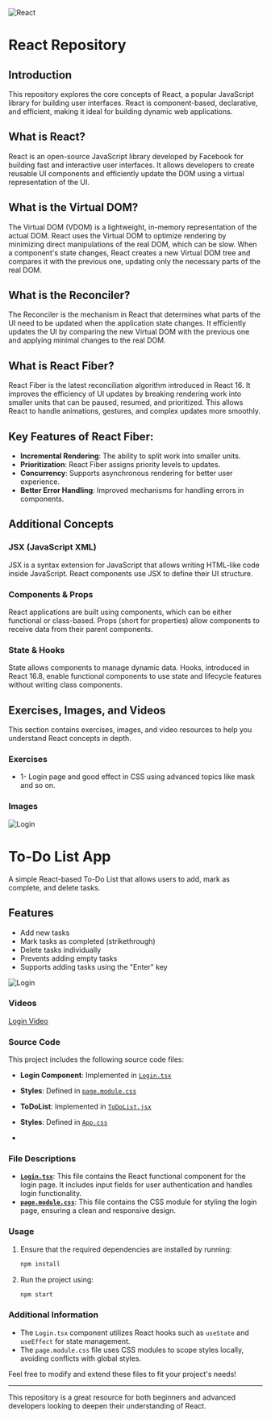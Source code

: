 ![React](React.png)
# React Repository

## Introduction
This repository explores the core concepts of React, a popular JavaScript library for building user interfaces. React is component-based, declarative, and efficient, making it ideal for building dynamic web applications.

## What is React?
React is an open-source JavaScript library developed by Facebook for building fast and interactive user interfaces. It allows developers to create reusable UI components and efficiently update the DOM using a virtual representation of the UI.

## What is the Virtual DOM?
The Virtual DOM (VDOM) is a lightweight, in-memory representation of the actual DOM. React uses the Virtual DOM to optimize rendering by minimizing direct manipulations of the real DOM, which can be slow. When a component's state changes, React creates a new Virtual DOM tree and compares it with the previous one, updating only the necessary parts of the real DOM.

## What is the Reconciler?
The Reconciler is the mechanism in React that determines what parts of the UI need to be updated when the application state changes. It efficiently updates the UI by comparing the new Virtual DOM with the previous one and applying minimal changes to the real DOM.

## What is React Fiber?
React Fiber is the latest reconciliation algorithm introduced in React 16. It improves the efficiency of UI updates by breaking rendering work into smaller units that can be paused, resumed, and prioritized. This allows React to handle animations, gestures, and complex updates more smoothly.

## Key Features of React Fiber:
- **Incremental Rendering**: The ability to split work into smaller units.
- **Prioritization**: React Fiber assigns priority levels to updates.
- **Concurrency**: Supports asynchronous rendering for better user experience.
- **Better Error Handling**: Improved mechanisms for handling errors in components.

## Additional Concepts
### JSX (JavaScript XML)
JSX is a syntax extension for JavaScript that allows writing HTML-like code inside JavaScript. React components use JSX to define their UI structure.

### Components & Props
React applications are built using components, which can be either functional or class-based. Props (short for properties) allow components to receive data from their parent components.

### State & Hooks
State allows components to manage dynamic data. Hooks, introduced in React 16.8, enable functional components to use state and lifecycle features without writing class components.

## Exercises, Images, and Videos
This section contains exercises, images, and video resources to help you understand React concepts in depth.

### Exercises
- 1- Login page and good effect in CSS using advanced topics like mask and so on.

### Images
![Login](Login.png)

# To-Do List App

A simple React-based To-Do List that allows users to add, mark as complete, and delete tasks.

## Features
- Add new tasks  
- Mark tasks as completed (strikethrough)  
- Delete tasks individually  
- Prevents adding empty tasks  
- Supports adding tasks using the "Enter" key 

![Login](Todolist.png)

### Videos
[Login Video](Login.mp4)

### Source Code

This project includes the following source code files:

- **Login Component**: Implemented in [`Login.tsx`](./Login.tsx)
- **Styles**: Defined in [`page.module.css`](./page.module.css)


- **ToDoList**: Implemented in [`ToDoList.jsx`](ToDoList.jsx)
- **Styles**: Defined in [`App.css`](App.css)

- 
### File Descriptions

- **[`Login.tsx`](./Login.tsx)**: This file contains the React functional component for the login page. It includes input fields for user authentication and handles login functionality.
- **[`page.module.css`](./page.module.css)**: This file contains the CSS module for styling the login page, ensuring a clean and responsive design.

### Usage

1. Ensure that the required dependencies are installed by running:
   ```bash
   npm install
   ```
2. Run the project using:
   ```bash
   npm start
   ```

### Additional Information

- The `Login.tsx` component utilizes React hooks such as `useState` and `useEffect` for state management.
- The `page.module.css` file uses CSS modules to scope styles locally, avoiding conflicts with global styles.

Feel free to modify and extend these files to fit your project's needs!


---
This repository is a great resource for both beginners and advanced developers looking to deepen their understanding of React.


